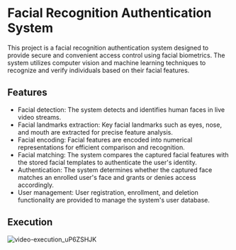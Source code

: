 # Facial Recognition Authentication System

This project is a facial recognition authentication system designed to provide secure and convenient access control using facial biometrics. The system utilizes computer vision and machine learning techniques to recognize and verify individuals based on their facial features.

## Features

- Facial detection: The system detects and identifies human faces in live video streams.
- Facial landmarks extraction: Key facial landmarks such as eyes, nose, and mouth are extracted for precise feature analysis.
- Facial encoding: Facial features are encoded into numerical representations for efficient comparison and recognition.
- Facial matching: The system compares the captured facial features with the stored facial templates to authenticate the user's identity.
- Authentication: The system determines whether the captured face matches an enrolled user's face and grants or denies access accordingly.
- User management: User registration, enrollment, and deletion functionality are provided to manage the system's user database.

## Execution


![video-execution_uP6ZSHJK](https://github.com/wiem2000/authentication_face_recognition/assets/96753615/a76de55b-7dcb-451a-88a0-a1272539b3f6)


